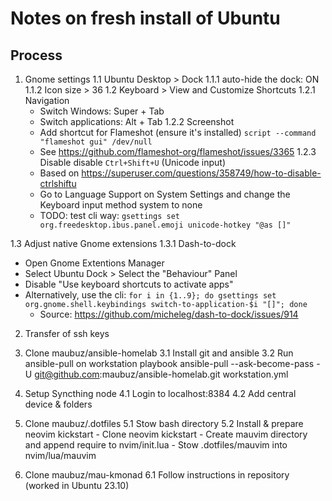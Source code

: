 # Notes on fresh install of Ubuntu

## Process

1. Gnome settings
 1.1 Ubuntu Desktop > Dock
  1.1.1 auto-hide the dock: ON
  1.1.2 Icon size > 36
 1.2 Keyboard > View and Customize Shortcuts
  1.2.1 Navigation
   - Switch Windows: Super + Tab
   - Switch applications: Alt + Tab
  1.2.2 Screenshot
   - Add shortcut for Flameshot (ensure it's installed)
   `script --command "flameshot gui" /dev/null`
    - See <https://github.com/flameshot-org/flameshot/issues/3365>
  1.2.3 Disable disable `Ctrl+Shift+U` (Unicode input)
   - Based on https://superuser.com/questions/358749/how-to-disable-ctrlshiftu
   - Go to Language Support on System Settings and change the Keyboard input method system to none
   - TODO: test cli way: `gsettings set org.freedesktop.ibus.panel.emoji unicode-hotkey "@as []"`

 1.3 Adjust native Gnome extensions
  1.3.1 Dash-to-dock

- Open Gnome Extentions Manager
- Select Ubuntu Dock > Select the "Behaviour" Panel
- Disable "Use keyboard shortcuts to activate apps"
- Alternatively, use the cli: `for i in {1..9}; do gsettings set org.gnome.shell.keybindings switch-to-application-$i "[]"; done`
  - Source: <https://github.com/micheleg/dash-to-dock/issues/914>

2. Transfer of ssh keys

3. Clone maubuz/ansible-homelab
    3.1 Install git and ansible
    3.2 Run ansible-pull on workstation playbook
        ansible-pull --ask-become-pass -U <git@github.com>:maubuz/ansible-homelab.git workstation.yml

4. Setup Syncthing node
    4.1 Login to localhost:8384
    4.2 Add central device & folders

5. Clone maubuz/.dotfiles
    5.1 Stow bash directory
    5.2 Install & prepare neovim kickstart
        - Clone neovim kickstart
        - Create mauvim directory and append require to nvim/init.lua
        - Stow .dotfiles/mauvim into nvim/lua/mauvim
6. Clone maubuz/mau-kmonad
    6.1 Follow instructions in repository (worked in Ubuntu 23.10)
